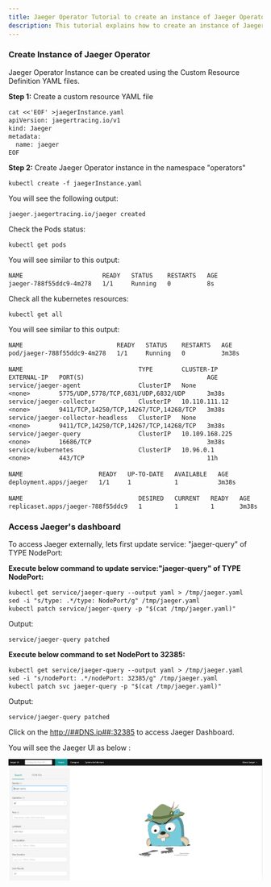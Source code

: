 ```yaml
---
title: Jaeger Operator Tutorial to create an instance of Jaeger Operator
description: This tutorial explains how to create an instance of Jaeger Operator
---
```


### Create Instance of Jaeger Operator

Jaeger Operator Instance can be created using the Custom Resource Definition YAML files.

**Step 1:** Create a custom resource YAML file

```execute
cat <<'EOF' >jaegerInstance.yaml 
apiVersion: jaegertracing.io/v1
kind: Jaeger
metadata:
  name: jaeger
EOF
```

**Step 2:** Create Jaeger Operator instance in the namespace "operators"

```execute
kubectl create -f jaegerInstance.yaml 
```

You will see the following output:

```
jaeger.jaegertracing.io/jaeger created
```

Check the Pods status:

```execute
kubectl get pods
```

You will see similar to this output:

```
NAME                      READY   STATUS    RESTARTS   AGE
jaeger-788f55ddc9-4m278   1/1     Running   0          8s
```

Check all the kubernetes resources:

```execute
kubectl get all
```


You will see similar to this output:

```
NAME                          READY   STATUS    RESTARTS   AGE
pod/jaeger-788f55ddc9-4m278   1/1     Running   0          3m38s

NAME                                TYPE        CLUSTER-IP       EXTERNAL-IP   PORT(S)                                  AGE
service/jaeger-agent                ClusterIP   None             <none>        5775/UDP,5778/TCP,6831/UDP,6832/UDP      3m38s
service/jaeger-collector            ClusterIP   10.110.111.12    <none>        9411/TCP,14250/TCP,14267/TCP,14268/TCP   3m38s
service/jaeger-collector-headless   ClusterIP   None             <none>        9411/TCP,14250/TCP,14267/TCP,14268/TCP   3m38s
service/jaeger-query                ClusterIP   10.109.168.225   <none>        16686/TCP                                3m38s
service/kubernetes                  ClusterIP   10.96.0.1        <none>        443/TCP                                  11h

NAME                     READY   UP-TO-DATE   AVAILABLE   AGE
deployment.apps/jaeger   1/1     1            1           3m38s

NAME                                DESIRED   CURRENT   READY   AGE
replicaset.apps/jaeger-788f55ddc9   1         1         1       3m38s
```


### Access Jaeger's dashboard

To access Jaeger externally, lets first update service: "jaeger-query" of TYPE NodePort:

**Execute below command to update service:"jaeger-query" of TYPE NodePort:**

```execute
kubectl get service/jaeger-query --output yaml > /tmp/jaeger.yaml
sed -i "s/type: .*/type: NodePort/g" /tmp/jaeger.yaml
kubectl patch service/jaeger-query -p "$(cat /tmp/jaeger.yaml)"
```

Output:

```output
service/jaeger-query patched
```

**Execute below command to set NodePort to 32385:**

```execute
kubectl get service/jaeger-query --output yaml > /tmp/jaeger.yaml
sed -i "s/nodePort: .*/nodePort: 32385/g" /tmp/jaeger.yaml
kubectl patch svc jaeger-query -p "$(cat /tmp/jaeger.yaml)"
```

Output:

```output
service/jaeger-query patched
```

Click on the <a href="http://##DNS.ip##:32385" target="_blank">http://##DNS.ip##:32385</a> to access Jaeger Dashboard.

You will see the Jaeger UI as below :


 ![](_images/jaeger-ui.PNG)




